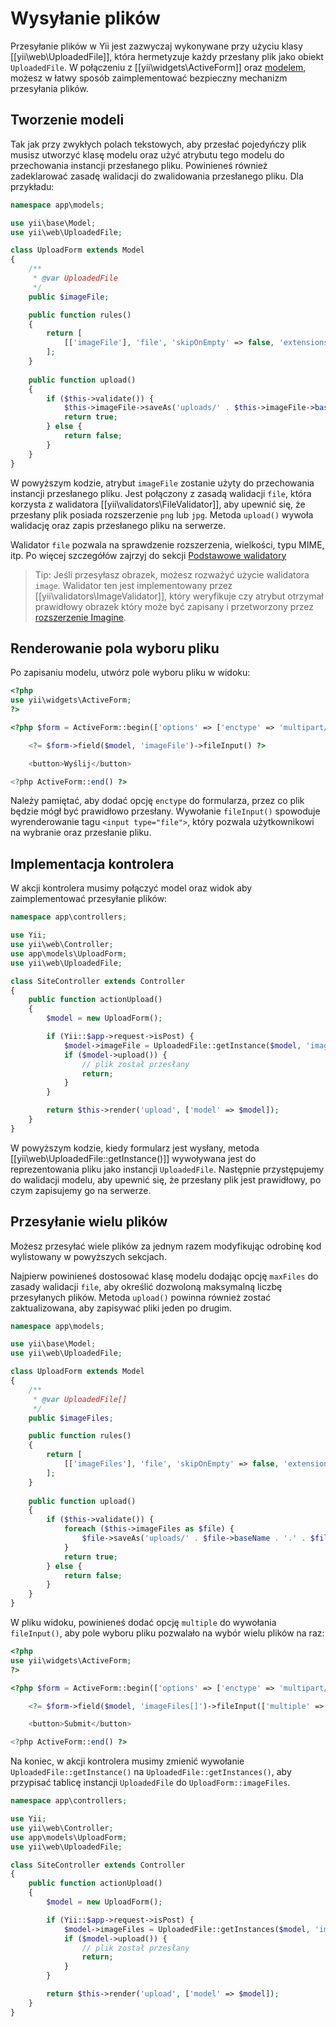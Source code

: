 Wysyłanie plików
===============

Przesyłanie plików w Yii jest zazwyczaj wykonywane przy użyciu klasy [[yii\web\UploadedFile]], która hermetyzuje każdy przesłany plik jako obiekt `UploadedFile`.
W połączeniu z [[yii\widgets\ActiveForm]] oraz [modelem](structure-models.md), możesz w łatwy sposób zaimplementować bezpieczny mechanizm przesyłania plików.

## Tworzenie modeli <span id="creating-models"></span>

Tak jak przy zwykłych polach tekstowych, aby przesłać pojedyńczy plik musisz utworzyć klasę modelu oraz użyć atrybutu tego modelu do przechowania instancji przesłanego pliku.
Powinieneś również zadeklarować zasadę walidacji do zwalidowania przesłanego pliku.
Dla przykładu:

```php
namespace app\models;

use yii\base\Model;
use yii\web\UploadedFile;

class UploadForm extends Model
{
    /**
     * @var UploadedFile
     */
    public $imageFile;

    public function rules()
    {
        return [
            [['imageFile'], 'file', 'skipOnEmpty' => false, 'extensions' => 'png, jpg'],
        ];
    }
    
    public function upload()
    {
        if ($this->validate()) {
            $this->imageFile->saveAs('uploads/' . $this->imageFile->baseName . '.' . $this->imageFile->extension);
            return true;
        } else {
            return false;
        }
    }
}
```

W powyższym kodzie, atrybut `imageFile` zostanie użyty do przechowania instancji przesłanego pliku. Jest połączony z zasadą walidacji `file`, która korzysta z 
walidatora [[yii\validators\FileValidator]], aby upewnić się, że przesłany plik posiada rozszerzenie `png` lub `jpg`.
Metoda `upload()` wywoła walidację oraz zapis przesłanego pliku na serwerze.

Walidator `file` pozwala na sprawdzenie rozszerzenia, wielkości, typu MIME, itp. 
Po więcej szczegółów zajrzyj do sekcji [Podstawowe walidatory](tutorial-core-validators.md#file)

> Tip: Jeśli przesyłasz obrazek, możesz rozważyć użycie walidatora `image`. 
  Walidator ten jest implementowany przez [[yii\validators\ImageValidator]], który weryfikuje czy atrybut otrzymał prawidłowy obrazek który może być zapisany i przetworzony przez [rozszerzenie Imagine](https://github.com/yiisoft/yii2-imagine).

## Renderowanie pola wyboru pliku <span id="rendering-file-input"></span>

Po zapisaniu modelu, utwórz pole wyboru pliku w widoku:

```php
<?php
use yii\widgets\ActiveForm;
?>

<?php $form = ActiveForm::begin(['options' => ['enctype' => 'multipart/form-data']]) ?>

    <?= $form->field($model, 'imageFile')->fileInput() ?>

    <button>Wyślij</button>

<?php ActiveForm::end() ?>
```

Należy pamiętać, aby dodać opcję `enctype` do formularza, przez co plik będzie mógł być prawidłowo przesłany.
Wywołanie `fileInput()` spowoduje wyrenderowanie tagu `<input type="file">`, który pozwala użytkownikowi na wybranie oraz przesłanie pliku.

## Implementacja kontrolera <span id="wiring-up"></span>

W akcji kontrolera musimy połączyć model oraz widok aby zaimplementować przesyłanie plików:

```php
namespace app\controllers;

use Yii;
use yii\web\Controller;
use app\models\UploadForm;
use yii\web\UploadedFile;

class SiteController extends Controller
{
    public function actionUpload()
    {
        $model = new UploadForm();

        if (Yii::$app->request->isPost) {
            $model->imageFile = UploadedFile::getInstance($model, 'imageFile');
            if ($model->upload()) {
                // plik został przesłany
                return;
            }
        }

        return $this->render('upload', ['model' => $model]);
    }
}
```

W powyższym kodzie, kiedy formularz jest wysłany, metoda [[yii\web\UploadedFile::getInstance()]] wywoływana jest do reprezentowania pliku jako instancji `UploadedFile`.
Następnie przystępujemy do walidacji modelu, aby upewnić się, że przesłany plik jest prawidłowy, po czym zapisujemy go na serwerze.

## Przesyłanie wielu plików <span id="uploading-multiple-files"></span>

Możesz przesyłać wiele plików za jednym razem modyfikując odrobinę kod wylistowany w powyższych sekcjach.

Najpierw powinieneś dostosować klasę modelu dodając opcję `maxFiles` do zasady walidacji `file`, aby określić dozwoloną maksymalną liczbę przesyłanych plików.
Metoda `upload()` powinna również zostać zaktualizowana, aby zapisywać pliki jeden po drugim.

```php
namespace app\models;

use yii\base\Model;
use yii\web\UploadedFile;

class UploadForm extends Model
{
    /**
     * @var UploadedFile[]
     */
    public $imageFiles;

    public function rules()
    {
        return [
            [['imageFiles'], 'file', 'skipOnEmpty' => false, 'extensions' => 'png, jpg', 'maxFiles' => 4],
        ];
    }
    
    public function upload()
    {
        if ($this->validate()) { 
            foreach ($this->imageFiles as $file) {
                $file->saveAs('uploads/' . $file->baseName . '.' . $file->extension);
            }
            return true;
        } else {
            return false;
        }
    }
}
```

W pliku widoku, powinieneś dodać opcję `multiple` do wywołania `fileInput()`, aby pole wyboru pliku pozwalało na wybór wielu plików na raz:
 
```php
<?php
use yii\widgets\ActiveForm;
?>

<?php $form = ActiveForm::begin(['options' => ['enctype' => 'multipart/form-data']]) ?>

    <?= $form->field($model, 'imageFiles[]')->fileInput(['multiple' => true, 'accept' => 'image/*']) ?>

    <button>Submit</button>

<?php ActiveForm::end() ?>
```

Na koniec, w akcji kontrolera musimy zmienić wywołanie `UploadedFile::getInstance()` na `UploadedFile::getInstances()`, aby przypisać tablicę instancji `UploadedFile` do `UploadForm::imageFiles`. 

```php
namespace app\controllers;

use Yii;
use yii\web\Controller;
use app\models\UploadForm;
use yii\web\UploadedFile;

class SiteController extends Controller
{
    public function actionUpload()
    {
        $model = new UploadForm();

        if (Yii::$app->request->isPost) {
            $model->imageFiles = UploadedFile::getInstances($model, 'imageFiles');
            if ($model->upload()) {
                // plik został przesłany
                return;
            }
        }

        return $this->render('upload', ['model' => $model]);
    }
}
```

